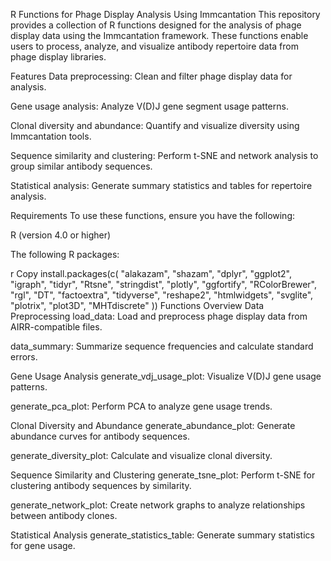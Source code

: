 R Functions for Phage Display Analysis Using Immcantation
This repository provides a collection of R functions designed for the analysis of phage display data using the Immcantation framework. These functions enable users to process, analyze, and visualize antibody repertoire data from phage display libraries.

Features
Data preprocessing: Clean and filter phage display data for analysis.

Gene usage analysis: Analyze V(D)J gene segment usage patterns.

Clonal diversity and abundance: Quantify and visualize diversity using Immcantation tools.

Sequence similarity and clustering: Perform t-SNE and network analysis to group similar antibody sequences.

Statistical analysis: Generate summary statistics and tables for repertoire analysis.

Requirements
To use these functions, ensure you have the following:

R (version 4.0 or higher)

The following R packages:

r
Copy
install.packages(c(
  "alakazam", 
  "shazam", 
  "dplyr", 
  "ggplot2", 
  "igraph", 
  "tidyr", 
  "Rtsne", 
  "stringdist", 
  "plotly", 
  "ggfortify", 
  "RColorBrewer", 
  "rgl", 
  "DT", 
  "factoextra", 
  "tidyverse", 
  "reshape2", 
  "htmlwidgets", 
  "svglite", 
  "plotrix", 
  "plot3D", 
  "MHTdiscrete"
))
Functions Overview
Data Preprocessing
load_data: Load and preprocess phage display data from AIRR-compatible files.

data_summary: Summarize sequence frequencies and calculate standard errors.

Gene Usage Analysis
generate_vdj_usage_plot: Visualize V(D)J gene usage patterns.

generate_pca_plot: Perform PCA to analyze gene usage trends.

Clonal Diversity and Abundance
generate_abundance_plot: Generate abundance curves for antibody sequences.

generate_diversity_plot: Calculate and visualize clonal diversity.

Sequence Similarity and Clustering
generate_tsne_plot: Perform t-SNE for clustering antibody sequences by similarity.

generate_network_plot: Create network graphs to analyze relationships between antibody clones.

Statistical Analysis
generate_statistics_table: Generate summary statistics for gene usage.

